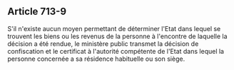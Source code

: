 Article 713-9
----
S'il n'existe aucun moyen permettant de déterminer l'Etat dans lequel se
trouvent les biens ou les revenus de la personne à l'encontre de laquelle la
décision a été rendue, le ministère public transmet la décision de confiscation
et le certificat à l'autorité compétente de l'Etat dans lequel la personne
concernée a sa résidence habituelle ou son siège.
